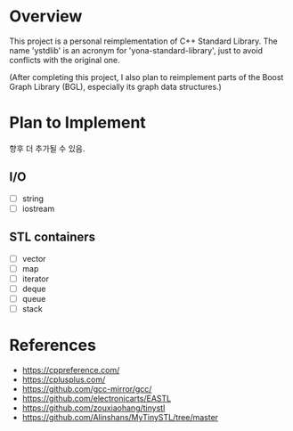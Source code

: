 # Overview

This project is a personal reimplementation of C++ Standard Library.
The name 'ystdlib' is an acronym for 'yona-standard-library', just to avoid conflicts with the original one.

(After completing this project, I also plan to reimplement parts of the Boost Graph Library (BGL), especially its graph data structures.)

# Plan to Implement

향후 더 추가될 수 있음.

## I/O
- [ ] string
- [ ] iostream

## STL containers
- [ ] vector
- [ ] map
- [ ] iterator
- [ ] deque
- [ ] queue
- [ ] stack

# References

- https://cppreference.com/
- https://cplusplus.com/
- https://github.com/gcc-mirror/gcc/
- https://github.com/electronicarts/EASTL
- https://github.com/zouxiaohang/tinystl
- https://github.com/Alinshans/MyTinySTL/tree/master